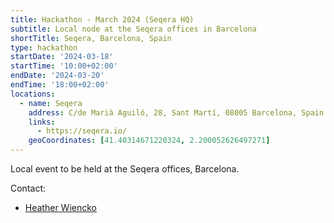 ```yaml
---
title: Hackathon - March 2024 (Seqera HQ)
subtitle: Local node at the Seqera offices in Barcelona
shortTitle: Seqera, Barcelona, Spain
type: hackathon
startDate: '2024-03-18'
startTime: '10:00+02:00'
endDate: '2024-03-20'
endTime: '18:00+02:00'
locations:
  - name: Seqera
    address: C/de Marià Aguiló, 28, Sant Martí, 08005 Barcelona, Spain
    links:
      - https://seqera.io/
    geoCoordinates: [41.40314671220324, 2.200052626497271]
---
```


Local event to be held at the Seqera offices, Barcelona.

Contact:

- [<i class="fab fa-slack"></i> Heather Wiencko](https://nfcore.slack.com/team/U06135C91N2)
